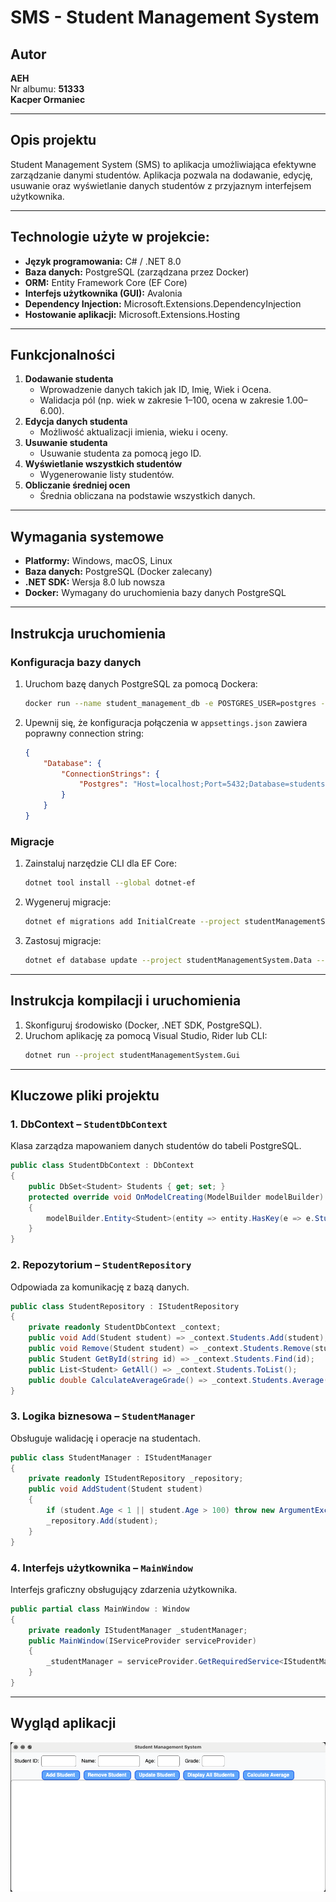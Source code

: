 # SMS - Student Management System

## Autor
**AEH**  
Nr albumu: **51333**  
**Kacper Ormaniec**

---

## Opis projektu
Student Management System (SMS) to aplikacja umożliwiająca efektywne zarządzanie danymi studentów. Aplikacja pozwala na dodawanie, edycję, usuwanie oraz wyświetlanie danych studentów z przyjaznym interfejsem użytkownika.

---

## Technologie użyte w projekcie:
- **Język programowania:** C# / .NET 8.0
- **Baza danych:** PostgreSQL (zarządzana przez Docker)
- **ORM:** Entity Framework Core (EF Core)
- **Interfejs użytkownika (GUI):** Avalonia
- **Dependency Injection:** Microsoft.Extensions.DependencyInjection
- **Hostowanie aplikacji:** Microsoft.Extensions.Hosting

---

## Funkcjonalności
1. **Dodawanie studenta**
   - Wprowadzenie danych takich jak ID, Imię, Wiek i Ocena.
   - Walidacja pól (np. wiek w zakresie 1–100, ocena w zakresie 1.00–6.00).
2. **Edycja danych studenta**
   - Możliwość aktualizacji imienia, wieku i oceny.
3. **Usuwanie studenta**
   - Usuwanie studenta za pomocą jego ID.
4. **Wyświetlanie wszystkich studentów**
   - Wygenerowanie listy studentów.
5. **Obliczanie średniej ocen**
   - Średnia obliczana na podstawie wszystkich danych.

---

## Wymagania systemowe
- **Platformy:** Windows, macOS, Linux
- **Baza danych:** PostgreSQL (Docker zalecany)
- **.NET SDK:** Wersja 8.0 lub nowsza
- **Docker:** Wymagany do uruchomienia bazy danych PostgreSQL

---

## Instrukcja uruchomienia

### Konfiguracja bazy danych
1. Uruchom bazę danych PostgreSQL za pomocą Dockera:
   ```bash
   docker run --name student_management_db -e POSTGRES_USER=postgres -e POSTGRES_PASSWORD=postgres -e POSTGRES_DB=students -p 5432:5432 -d postgres
   ```
2. Upewnij się, że konfiguracja połączenia w `appsettings.json` zawiera poprawny connection string:
   ```json
   {
       "Database": {
           "ConnectionStrings": {
               "Postgres": "Host=localhost;Port=5432;Database=students;Username=postgres;Password=postgres"
           }
       }
   }
   ```

### Migracje
1. Zainstaluj narzędzie CLI dla EF Core:
   ```bash
   dotnet tool install --global dotnet-ef
   ```
2. Wygeneruj migracje:
   ```bash
   dotnet ef migrations add InitialCreate --project studentManagementSystem.Data --startup-project studentManagementSystem.Gui
   ```
3. Zastosuj migracje:
   ```bash
   dotnet ef database update --project studentManagementSystem.Data --startup-project studentManagementSystem.Gui
   ```

---

## Instrukcja kompilacji i uruchomienia
1. Skonfiguruj środowisko (Docker, .NET SDK, PostgreSQL).
2. Uruchom aplikację za pomocą Visual Studio, Rider lub CLI:
   ```bash
   dotnet run --project studentManagementSystem.Gui
   ```

---

## Kluczowe pliki projektu

### 1. **DbContext – `StudentDbContext`**
Klasa zarządza mapowaniem danych studentów do tabeli PostgreSQL.
```csharp
public class StudentDbContext : DbContext
{
    public DbSet<Student> Students { get; set; }
    protected override void OnModelCreating(ModelBuilder modelBuilder)
    {
        modelBuilder.Entity<Student>(entity => entity.HasKey(e => e.StudentId));
    }
}
```

### 2. **Repozytorium – `StudentRepository`**
Odpowiada za komunikację z bazą danych.
```csharp
public class StudentRepository : IStudentRepository
{
    private readonly StudentDbContext _context;
    public void Add(Student student) => _context.Students.Add(student);
    public void Remove(Student student) => _context.Students.Remove(student);
    public Student GetById(string id) => _context.Students.Find(id);
    public List<Student> GetAll() => _context.Students.ToList();
    public double CalculateAverageGrade() => _context.Students.Average(s => s.Grade);
}
```

### 3. **Logika biznesowa – `StudentManager`**
Obsługuje walidację i operacje na studentach.
```csharp
public class StudentManager : IStudentManager
{
    private readonly IStudentRepository _repository;
    public void AddStudent(Student student)
    {
        if (student.Age < 1 || student.Age > 100) throw new ArgumentException("Invalid age");
        _repository.Add(student);
    }
}
```

### 4. **Interfejs użytkownika – `MainWindow`**
Interfejs graficzny obsługujący zdarzenia użytkownika.
```csharp
public partial class MainWindow : Window
{
    private readonly IStudentManager _studentManager;
    public MainWindow(IServiceProvider serviceProvider)
    {
        _studentManager = serviceProvider.GetRequiredService<IStudentManager>();
    }
}
```

---

## Wygląd aplikacji
![Student Management System](assets/ScreenshotApp.png)
